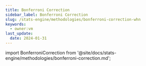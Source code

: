```yaml
---
title: Bonferroni Correction
sidebar_label: Bonferroni Correction
slug: /stats-engine/methodologies/bonferroni-correction-whn
keywords:
  - owner:vm
last_update:
  date: 2024-01-31
---
```


import BonferroniCorrection from '@site/docs/stats-engine/methodologies/bonferroni-correction.md';

<BonferroniCorrection />